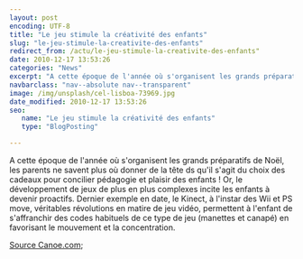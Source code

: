 ```yaml
---
layout: post
encoding: UTF-8
title: "Le jeu stimule la créativité des enfants"
slug: "le-jeu-stimule-la-creativite-des-enfants"
redirect_from: /actu/le-jeu-stimule-la-creativite-des-enfants"
date: 2010-12-17 13:53:26
categories: "News"
excerpt: "A cette époque de l'année où s'organisent les grands préparatifs de Noël, les parents ne savent plus où donner de la tête ds qu'il s'agit du choix des cadeaux pour concilier pédagogie et plaisir des enfants !"
navbarclass: "nav--absolute nav--transparent"
image: /img/unsplash/cel-lisboa-73969.jpg
date_modified: 2010-12-17 13:53:26
seo:
   name: "Le jeu stimule la créativité des enfants"
   type: "BlogPosting"

---
```

A cette époque de l'année où s'organisent les grands préparatifs de Noël, les parents ne savent plus où donner de la tête ds qu'il s'agit du choix des cadeaux pour concilier pédagogie et plaisir des enfants !
Or, le développement de jeux de plus en plus complexes incite les enfants à devenir proactifs. Dernier exemple en date, le Kinect, à l'instar des Wii et PS move, véritables révolutions en matire de jeu vidéo, permettent à l'enfant de s'affranchir des codes habituels de ce type de jeu (manettes et canapé) en favorisant le mouvement et la concentration.   
  
[Source Canoe.com](http://www.canoe.com/techno/materiel/gadgets/archives/2010/12/20101216-101641.html);